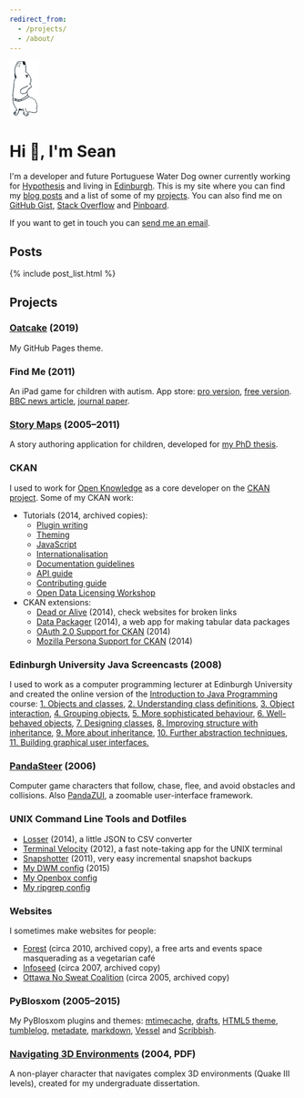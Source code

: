 ```yaml
---
redirect_from:
  - /projects/
  - /about/
---
```


<img src="assets/images/zenek.png" style="box-shadow:none;">

Hi 👋, I'm Sean
===================

I'm a developer and future Portuguese Water Dog owner
currently working for
<a href="https://hypothes.is/">Hypothesis</a> and living in
<a href="https://en.wikipedia.org/wiki/Edinburgh">Edinburgh</a>.
This is my site where you can find my [blog posts](#posts) and a list of
some of my [projects](#projects).
You can also find me on [GitHub Gist](https://gist.github.com/seanh/public),
[Stack Overflow](https://stackoverflow.com/users/1175266)
and [Pinboard](https://pinboard.in/u:seanh).

If you want to get in touch you can
[send me an email](&#109;ai&#x6C;&#x74;&#x6F;:&#x68;&#x65;&#108;&#108;o&#64;&#115;&#x65;a&#110;h&#46;&#99;&#x63;).

Posts
-----

{% include post_list.html %}

Projects
--------

### [Oatcake](https://seanh.cc/jekyll-theme-oatcake) <span class="subtitle">(2019)</span>

My GitHub Pages theme.

### Find Me <span class="subtitle">(2011)</span>

An iPad game for children with autism.
App store:
<a href="https://itunes.apple.com/gb/app/findme-pro/id635871171?mt=8">pro version</a>,
<a href="https://itunes.apple.com/gb/app/findme-autism/id491925436?mt=8">free version</a>.
<a href="http://www.bbc.co.uk/news/health-16534678">BBC news article</a>,
<a href="http://www.sciencedirect.com/science/article/pii/S2212868916300320">journal paper</a>.

### [Story Maps](https://www.seanh.cc/storymaps) <span class="subtitle">(2005&ndash;2011)</span>

A story authoring application for children, developed for <a href="http://hdl.handle.net/1842/5294">my PhD thesis</a>.

### CKAN

I used to work for [Open Knowledge](https://okfn.org/) as a core developer on the [CKAN project](https://ckan.org/).
Some of my CKAN work:

* Tutorials (2014, archived copies):
  * <a href="/docs.ckan.org/en/latest/extensions">Plugin writing</a>
  * <a href="/docs.ckan.org/en/latest/theming">Theming</a>
  * <a href="/docs.ckan.org/en/latest/theming/javascript.html">JavaScript</a>
  * <a href="/docs.ckan.org/en/latest/contributing/string-i18n.html">Internationalisation</a>
  * <a href="/docs.ckan.org/en/latest/contributing/documentation.html">Documentation guidelines</a>
  * <a href="/docs.ckan.org/en/latest/api">API guide</a>
  * <a href="/docs.ckan.org/en/latest/contributing">Contributing guide</a>
  * <a href="/open-data-licensing-and-ckan.pdf">Open Data Licensing Workshop</a>
* CKAN extensions:
  * <a href="https://github.com/ckan/deadoralive">Dead or Alive</a> (2014), check websites for broken links
  * <a href="/posts/datapackager">Data Packager</a> (2014), a web app for making tabular data packages
  * <a href="/posts/functional-core-imperative-shell">OAuth 2.0 Support for CKAN</a> (2014)
  * <a href="https://github.com/ckan/ckanext-persona">Mozilla Persona Support for CKAN</a> (2014)

### Edinburgh University Java Screencasts <span class="subtitle">(2008)</span>

I used to work as a computer programming lecturer at Edinburgh University and
created the online version of the [Introduction to Java Programming](http://www.inf.ed.ac.uk/teaching/courses/ijp)
course:
<a href="http://media.inf.ed.ac.uk/teaching/courses/ijp/chapter_one/chapter_one.htm">1. Objects and classes</a>,
<a href="http://media.inf.ed.ac.uk/teaching/courses/ijp/chapter_two/chapter_two.htm">2. Understanding class definitions</a>,
<a href="http://media.inf.ed.ac.uk/teaching/courses/ijp/chapter_three/chapter_three.htm">3. Object interaction</a>,
<a href="http://media.inf.ed.ac.uk/teaching/courses/ijp/chapter_four/chapter_four.htm">4. Grouping objects</a>,
<a href="http://media.inf.ed.ac.uk/teaching/courses/ijp/chapter_five/chapter_five.htm">5. More sophisticated behaviour</a>,
<a href="http://media.inf.ed.ac.uk/teaching/courses/ijp/chapter_six/chapter_six.htm">6. Well-behaved objects</a>,
<a href="http://media.inf.ed.ac.uk/teaching/courses/ijp/chapter_seven/chapter_seven.htm">7. Designing classes</a>,
<a href="http://media.inf.ed.ac.uk/teaching/courses/ijp/chapter_eight/chapter_eight.htm">8. Improving structure with inheritance</a>,
<a href="http://media.inf.ed.ac.uk/teaching/courses/ijp/chapter_nine/chapter_nine.htm">9. More about inheritance</a>,
<a href="http://media.inf.ed.ac.uk/teaching/courses/ijp/chapter_ten/chapter_ten.htm">10. Further abstraction techniques</a>,
<a href="http://media.inf.ed.ac.uk/teaching/courses/ijp/chapter_eleven/chapter_eleven.htm">11. Building graphical user interfaces.</a>

### <a href="https://www.seanh.cc/PandaSteer">PandaSteer</a> <span class="subtitle">(2006)</span>

Computer game characters that follow, chase, flee, and avoid obstacles and collisions.
Also <a href="http://github.com/seanh/PandaZUI">PandaZUI</a>, a zoomable user-interface framework.

### UNIX Command Line Tools and Dotfiles

* <a href="https://github.com/ckan/losser">Losser</a> (2014), a little JSON to CSV converter
* <a href="https://www.seanh.cc/terminal_velocity">Terminal Velocity</a> (2012), a fast note-taking app for the UNIX terminal
* <a href="https://github.com/seanh/snapshotter">Snapshotter</a> (2011), very easy incremental snapshot backups
* <a href="https://github.com/seanh/dwm">My DWM config</a> <span class="subtitle">(2015)</span>
* [My Openbox config](https://github.com/seanh/openbox)
* [My ripgrep config](https://github.com/seanh/ripgrep)

### Websites

I sometimes make websites for people:

* <a href="/theforest.org.uk">Forest</a> (circa 2010, archived copy),
  a free arts and events space masquerading as a vegetarian café
* <a href="/infoseed.org">Infoseed</a> <span class="subtitle">(circa 2007, archived copy)</span>
* <a href="/ottawanosweat">Ottawa No Sweat Coalition</a> <span class="subtitle">(circa 2005, archived copy)</span>

### PyBlosxom <span class="subtitle">(2005&ndash;2015)</span>

My PyBlosxom plugins and themes:
<a href="https://github.com/seanh/pyblosxommtimecache">mtimecache</a>,
<a href="https://github.com/seanh/pyblosxomdrafts">drafts</a>,
<a href="https://github.com/seanh/html5.flav">HTML5 theme</a>,
<a href="http://github.com/seanh/PyBlosxom-tumblelog">tumblelog</a>,
<a href="http://github.com/seanh/PyBlosxom-metadate">metadate</a>,
<a href="http://github.com/seanh/PyBlosxom-Python-Markdown-2-Plugin">markdown</a>,
<a href="http://github.com/seanh/PyBlosxom-vessel">Vessel</a>
and <a href="/scribbish/">Scribbish</a>.

### <a href="/dissertation.pdf">Navigating 3D Environments</a> <span class="subtitle">(2004, PDF)</span>

A non-player character that navigates complex 3D environments (Quake III
levels), created for my undergraduate dissertation.
